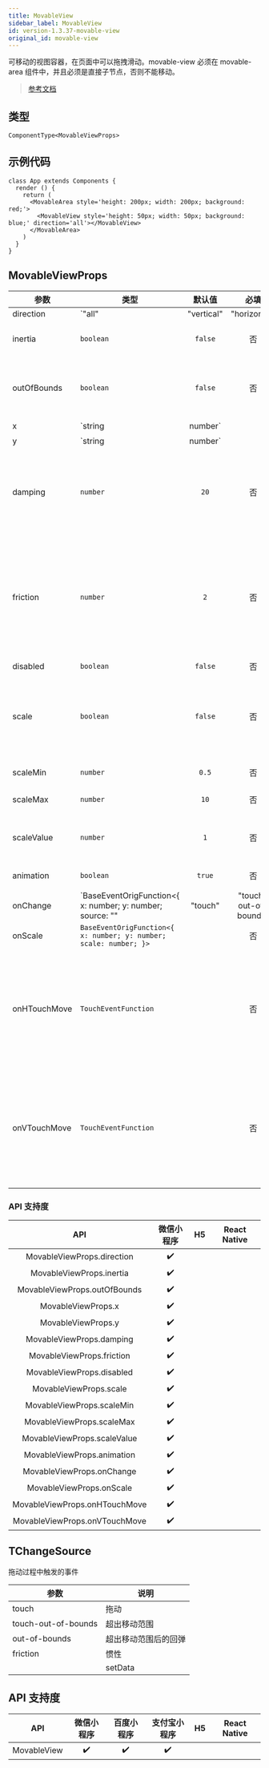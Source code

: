 ```yaml
---
title: MovableView
sidebar_label: MovableView
id: version-1.3.37-movable-view
original_id: movable-view
---
```


可移动的视图容器，在页面中可以拖拽滑动。movable-view 必须在 movable-area 组件中，并且必须是直接子节点，否则不能移动。

> [参考文档](https://developers.weixin.qq.com/miniprogram/dev/component/movable-view.html)

## 类型

```tsx
ComponentType<MovableViewProps>
```

## 示例代码

```tsx
class App extends Components {
  render () {
    return (
      <MovableArea style='height: 200px; width: 200px; background: red;'>
        <MovableView style='height: 50px; width: 50px; background: blue;' direction='all'></MovableView>
      </MovableArea>
    )
  }
}
```

## MovableViewProps

| 参数 | 类型 | 默认值 | 必填 | 说明 |
| --- | --- | :---: | :---: | --- |
| direction | `"all" | "vertical" | "horizontal" | "none"` | `none` | 否 | movable-view 的移动方向，属性值有`all`、`vertical`、`horizontal`、`none` |
| inertia | `boolean` | `false` | 否 | movable-view 是否带有惯性 |
| outOfBounds | `boolean` | `false` | 否 | 超过可移动区域后，movable-view 是否还可以移动 |
| x | `string | number` |  | 否 | 定义 x 轴方向的偏移，如果 x 的值不在可移动范围内，会自动移动到可移动范围；改变 x 的值会触发动画 |
| y | `string | number` |  | 否 | 定义 y 轴方向的偏移，如果 y 的值不在可移动范围内，会自动移动到可移动范围；改变 y 的值会触发动画 |
| damping | `number` | `20` | 否 | 阻尼系数，用于控制x或y改变时的动画和过界回弹的动画，值越大移动越快 |
| friction | `number` | `2` | 否 | 摩擦系数，用于控制惯性滑动的动画，值越大摩擦力越大，滑动越快停止；必须大于 0，否则会被设置成默认值 |
| disabled | `boolean` | `false` | 否 | 是否禁用 |
| scale | `boolean` | `false` | 否 | 是否支持双指缩放，默认缩放手势生效区域是在 movable-view 内 |
| scaleMin | `number` | `0.5` | 否 | 定义缩放倍数最小值 |
| scaleMax | `number` | `10` | 否 | 定义缩放倍数最大值 |
| scaleValue | `number` | `1` | 否 | 定义缩放倍数，取值范围为 0.5 - 10 |
| animation | `boolean` | `true` | 否 | 是否使用动画 |
| onChange | `BaseEventOrigFunction<{ x: number; y: number; source: "" | "touch" | "touch-out-of-bounds" | "out-of-bounds" | "friction"; }>` |  | 否 | 拖动过程中触发的事件 |
| onScale | `BaseEventOrigFunction<{ x: number; y: number; scale: number; }>` |  | 否 | 缩放过程中触发的事件 |
| onHTouchMove | `TouchEventFunction` |  | 否 | 初次手指触摸后移动为横向的移动，如果 catch 此事件，则意味着 touchmove 事件也被 catch |
| onVTouchMove | `TouchEventFunction` |  | 否 | 初次手指触摸后移动为纵向的移动，如果 catch 此事件，则意味着 touchmove 事件也被 catch |

### API 支持度

| API | 微信小程序 | H5 | React Native |
| :---: | :---: | :---: | :---: |
| MovableViewProps.direction | ✔️ |  |  |
| MovableViewProps.inertia | ✔️ |  |  |
| MovableViewProps.outOfBounds | ✔️ |  |  |
| MovableViewProps.x | ✔️ |  |  |
| MovableViewProps.y | ✔️ |  |  |
| MovableViewProps.damping | ✔️ |  |  |
| MovableViewProps.friction | ✔️ |  |  |
| MovableViewProps.disabled | ✔️ |  |  |
| MovableViewProps.scale | ✔️ |  |  |
| MovableViewProps.scaleMin | ✔️ |  |  |
| MovableViewProps.scaleMax | ✔️ |  |  |
| MovableViewProps.scaleValue | ✔️ |  |  |
| MovableViewProps.animation | ✔️ |  |  |
| MovableViewProps.onChange | ✔️ |  |  |
| MovableViewProps.onScale | ✔️ |  |  |
| MovableViewProps.onHTouchMove | ✔️ |  |  |
| MovableViewProps.onVTouchMove | ✔️ |  |  |

## TChangeSource

拖动过程中触发的事件

| 参数 | 说明 |
| --- | --- |
| touch | 拖动 |
| touch-out-of-bounds | 超出移动范围 |
| out-of-bounds | 超出移动范围后的回弹 |
| friction | 惯性 |
|  | setData |

## API 支持度

| API | 微信小程序 | 百度小程序 | 支付宝小程序 | H5 | React Native |
| :---: | :---: | :---: | :---: | :---: | :---: |
| MovableView | ✔️ | ✔️ | ✔️ |  |  |

